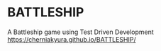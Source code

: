 # BATTLESHIP
A Battleship game using Test Driven Development
https://cherniakyura.github.io/BATTLESHIP/
